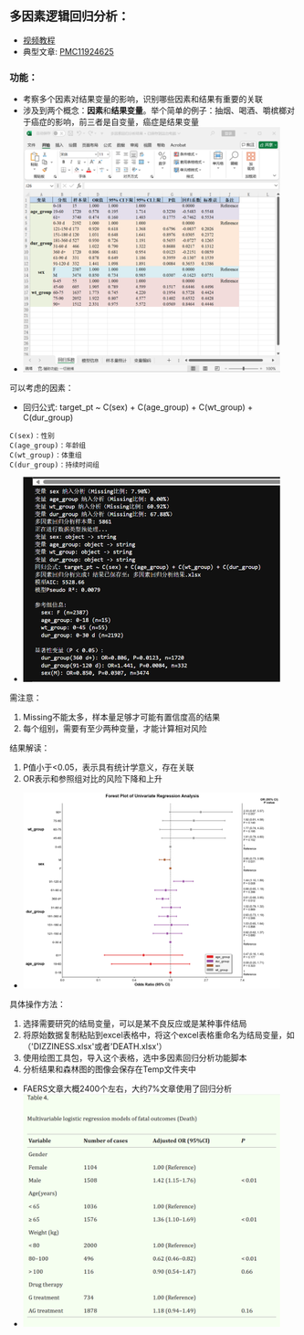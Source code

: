 ## 多因素逻辑回归分析：
- [视频教程]()
- 典型文章: [PMC11924625](https://pmc.ncbi.nlm.nih.gov/articles/PMC11924625/)

### 功能：
- 考察多个因素对结果变量的影响，识别哪些因素和结果有重要的关联
- 涉及到两个概念：**因素**和**结果变量**。举个简单的例子：抽烟、喝酒、嚼槟榔对于癌症的影响，前三者是自变量，癌症是结果变量
- <img src="../pic/多因素回归分析pic1.png" alt="文章中典型流程图" width="450">

可以考虑的因素：
- 回归公式: target_pt ~ C(sex) + C(age_group) + C(wt_group) + C(dur_group)
````
C(sex)：性别
C(age_group)：年龄组
C(wt_group)：体重组
C(dur_group)：持续时间组
````
- <img src="../pic/多因素回归分析pic3.png" alt="文章中典型流程图" width="450">


需注意：
1. Missing不能太多，样本量足够才可能有置信度高的结果
2. 每个组别，需要有至少两种变量，才能计算相对风险

结果解读：
1. P值小于<0.05，表示具有统计学意义，存在关联
2. OR表示和参照组对比的风险下降和上升

- <img src="../pic/多因素回归分析pic2.png" alt="文章中典型流程图" width="450">

具体操作方法：
1. 选择需要研究的结局变量，可以是某不良反应或是某种事件结局
2. 将原始数据复制粘贴到excel表格中，将这个excel表格重命名为结局变量，如（'DIZZINESS.xlsx'或者'DEATH.xlsx'）
3. 使用绘图工具包，导入这个表格，选中多因素回归分析功能脚本
4. 分析结果和森林图的图像会保存在Temp文件夹中

- FAERS文章大概2400个左右，大约7%文章使用了回归分析
- <img src="../pic/多因素回归分析pic4.png" alt="文章中典型流程图" width="450">
